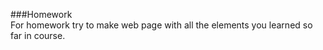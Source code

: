 ###Homework<br>
For homework try to make web page with all the elements you learned so far in course.